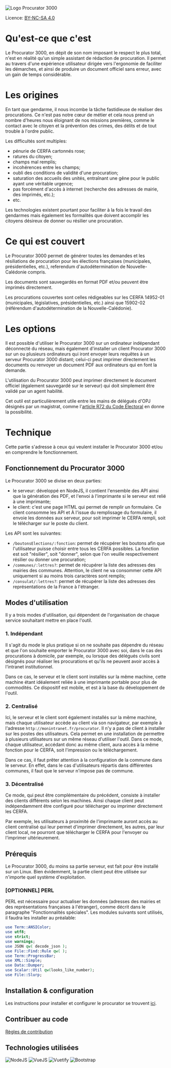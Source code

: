 ![Logo Procurator 3000][logo_procurator]

Licence: [BY-NC-SA 4.0](./LICENCE.md)

# Qu'est-ce que c'est

Le Procurator 3000, en dépit de son nom imposant le respect le plus total, n'est en réalité qu'un simple assistant de rédaction de procuration. Il permet au travers d'une expérience utilisateur dirigée vers l'ergonomie de faciliter les démarches, et ainsi de produire un document officiel sans erreur, avec un gain de temps considérable.

# Les origines

En tant que gendarme, il nous incombe la tâche fastidieuse de réaliser des procurations. Ce n'est pas notre cœur de métier et cela nous prend un nombre d'heures nous éloignant de nos missions premières, comme le contact avec le citoyen et la prévention des crimes, des délits et de tout trouble à l'ordre public.

Les difficultés sont multiples:

* pénurie de CERFA cartonnés rose;
* ratures du citoyen;
* champs mal remplis;
* incohérences entre les champs;
* oubli des conditions de validité d'une procuration;
* saturation des accueils des unités, entraînant une gêne pour le public ayant une véritable urgence;
* pas forcément d'accès à internet (recherche des adresses de mairie, des imprimés, etc.);
* etc.

Les technologies existent pourtant pour faciliter à la fois le travail des gendarmes mais également les formalités que doivent accomplir les citoyens désireux de donner ou résilier une procuration.

# Ce qui est couvert

Le Procurator 3000 permet de générer toutes les demandes et les résiliations de procuration pour les élections françaises (municipales, présidentielles, etc.), referendum d'autodétermination de Nouvelle-Calédonie compris.

Les documents sont sauvegardés en format PDF et/ou peuvent être imprimés directement.

Les procurations couvertes sont celles rédigeables sur les CERFA 14952-01 (municipales, législatives, présidentielles, etc.) ainsi que 15902-02 (référendum d'autodétermination de la Nouvelle-Calédonie).

# Les options

Il est possible d'utiliser le Procurator 3000 sur un ordinateur indépendant déconnecté du réseau, mais également d'installer un client Procurator 3000 sur un ou plusieurs ordinateurs qui iront envoyer leurs requêtes à un serveur Procurator 3000 distant; celui-ci peut imprimer directement les documents ou renvoyer un document PDF aux ordinateurs qui en font la demande.

L'utilisation du Procurator 3000 peut imprimer directement le document officiel (également sauvegardé sur le serveur) qui doit simplement être validé par un agent habilité.

Cet outil est particulièrement utile entre les mains de délégués d'OPJ désignés par un magistrat, comme l'[article R72 du Code Électoral](https://www.legifrance.gouv.fr/affichCodeArticle.do?idArticle=LEGIARTI000006354586&cidTexte=LEGITEXT000006070239&dateTexte=20061013) en donne la possibilité.

# Technique

Cette partie s'adresse à ceux qui veulent installer le Procurator 3000 et/ou en comprendre le fonctionnement.

## Fonctionnement du Procurator 3000

Le Procurator 3000 se divise en deux parties:

* le serveur: développé en NodeJS, il contient l'ensemble des API ainsi que la génération des PDF, et l'envoi à l'imprimante si le serveur est relié à une imprimante;
* le client: c'est une page HTML qui permet de remplir un formulaire. Ce client consomme les API et À l'issue du remplissage du formulaire, il envoie les données aux serveur, pour soit imprimer le CERFA rempli, soit le télécharger sur le poste du client.

Les API sont les suivantes:

* `/boutonsElections/:fonction`: permet de récupérer les boutons afin que l'utilisateur puisse choisir entre tous les CERFA possibles. La fonction est soit "résilier", soit "donner", selon que l'on veuille respectivement résilier ou donner une procuration;
* `/communes/:lettres?`: permet de récupérer la liste des adresses des mairies des communes. Attention, le client ne va consommer cette API uniquement si au moins trois caractères sont remplis;
* `/consulat/:lettres?`: permet de récupérer la liste des adresses des représentations de la France à l'étranger.

## Modes d'utilisation

Il y a trois modes d'utilisation, qui dépendent de l'organisation de chaque service souhaitant mettre en place l'outil.

### 1. Indépendant

Il s'agit du mode le plus pratique si on ne souhaite pas dépendre du réseau et que l'on souhaite emporter le Procurator 3000 avec soi, dans le cas des procurations à domicile, par exemple, ou lorsque des délégués civils sont désignés pour réaliser les procurations et qu'ils ne peuvent avoir accès à l'intranet institutionnel.

Dans ce cas, le serveur et le client sont installés sur la même machine, cette machine étant idéalement reliée à une imprimante portable pour plus de commodités. Ce dispositif est mobile, et est à la base du développement de l'outil.

### 2. Centralisé

Ici, le serveur et le client sont également installés sur la même machine, mais chaque utilisateur accède au client via son navigateur, par exemple à l'adresse `http://monintranet.fr/procurator`. Il n'y a pas de client à installer sur les postes des utilisateurs. Cela permet en une installation de permettre à plusieurs utilisateurs sur un même réseau d'utiliser l'outil. Dans ce mode, chaque utilisateur, accédant donc au même client, aura accès à la même fonction pour le CERFA, soit l'impression ou le téléchargement.

Dans ce cas, il faut prêter attention à la configuration de la commune dans le serveur. En effet, dans le cas d'utilisateurs répartis dans différentes communes, il faut que le serveur n'impose pas de commune.

### 3. Décentralisé

Ce mode, qui peut être complémentaire du précédent, consiste à installer des clients différents selon les machines. Ainsi chaque client peut indépendamment être configuré pour télécharger ou imprimer directement les CERFA.

Par exemple, les utilisateurs à proximité de l'imprimante auront accès au client centralisé qui leur permet d'imprimer directement, les autres, par leur client local, ne pourront que télécharger le CERFA pour l'envoyer ou l'imprimer ultérieurement.

## Prérequis

Le Procurator 3000, du moins sa partie serveur, est fait pour être installé sur un Linux. Bien évidemment, la partie client peut être utilisée sur n'importe quel système d'exploitation.

### [OPTIONNEL] PERL

PERL est nécessaire pour actualiser les données (adresses des mairies et des représentations françaises à l'étranger), comme décrit dans le paragraphe "Fonctionnalités spéciales". Les modules suivants sont utilisés, il faudra les installer au préalable:

```perl
use Term::ANSIColor;
use utf8;
use strict;
use warnings;
use JSON qw( decode_json );
use File::Find::Rule qw( );
use Term::ProgressBar;
use XML::Simple;
use Data::Dumper;
use Scalar::Util qw(looks_like_number);
use File::Slurp;
```

## Installation & configuration

Les instructions pour installer et configurer le procurator se trouvent [ici](./INSTALL.md).

## Contribuer au code

[Règles de contribution](./CONTRIBUTING.md)

## Technologies utilisées

![NodeJS][logo_nodejs]
![VueJS][logo_vuejs]
![Vuetify][logo_vuetify]
![Bootstrap][logo_perl]


[logo_procurator]: ./docs/logo01.jpg "Logo du Procurator 3000"
[logo_nodejs]: ./docs/nodejs_logo.png "NodeJS"
[logo_vuejs]: ./docs/vue_logo.png "VueJS"
[logo_vuetify]: ./docs/vuetify_logo.png "Vuetify"
[logo_perl]: ./docs/perl_logo.png "Perl"
